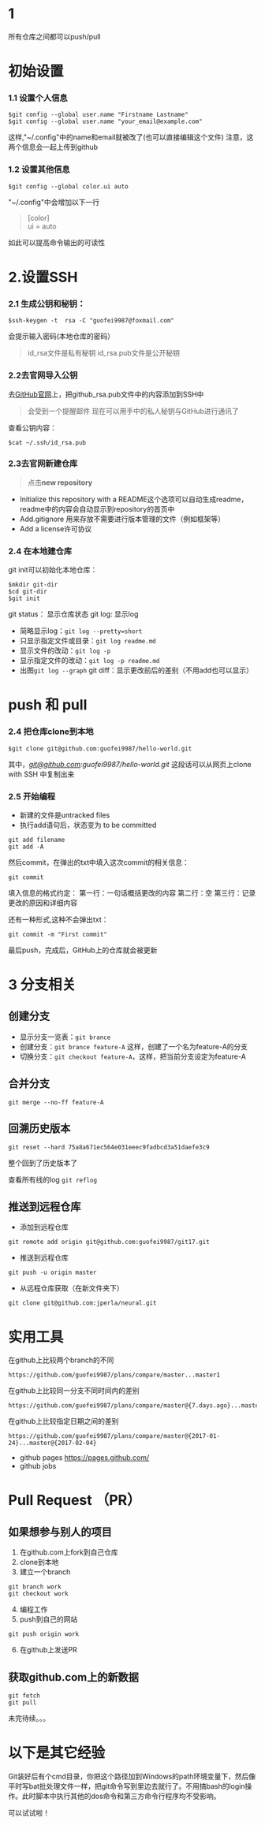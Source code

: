 # 1
所有仓库之间都可以push/pull

# 初始设置
### 1.1 设置个人信息
```
$git config --global user.name "Firstname Lastname"
$git config --global user.name "your_email@example.com"
```
这样,"~/.config"中的name和email就被改了(也可以直接编辑这个文件)
注意，这两个信息会一起上传到github

### 1.2 设置其他信息
```
$git config --global color.ui auto
```
"~/.config"中会增加以下一行

>[color]  
>   ui = auto

如此可以提高命令输出的可读性
# 2.设置SSH
### 2.1 生成公钥和秘钥：
```
$ssh-keygen -t  rsa -C "guofei9987@foxmail.com"
```
会提示输入密码(本地仓库的密码）

> id_rsa文件是私有秘钥
id_rsa.pub文件是公开秘钥
### 2.2去官网导入公钥
去[GitHub官网](https://github.com/)上，把github_rsa.pub文件中的内容添加到SSH中
>会受到一个提醒邮件
>现在可以用手中的私人秘钥与GitHub进行通讯了

查看公钥内容：
```
$cat ~/.ssh/id_rsa.pub
```
### 2.3去官网新建仓库
> 点击**new repository**

- Initialize this repository with a README这个选项可以自动生成readme，readme中的内容会自动显示到repository的首页中
- Add.gitignore 用来存放不需要进行版本管理的文件（例如框架等）
- Add a license许可协议

### 2.4 在本地建仓库
git init可以初始化本地仓库：
```
$mkdir git-dir
$cd git-dir
$git init
```
git status： 显示仓库状态
git log: 显示log
- 简略显示log：```git log --pretty=short ```
- 只显示指定文件或目录：```git log readme.md```
- 显示文件的改动：```git log -p```
- 显示指定文件的改动：```git log -p readme.md```
- 出图```git log --graph```
git diff：显示更改前后的差别（不用add也可以显示）


# push 和 pull
### 2.4 把仓库clone到本地
```
$git clone git@github.com:guofei9987/hello-world.git
```
其中，*git@github.com:guofei9987/hello-world.git* 这段话可以从网页上clone with SSH 中复制出来
### 2.5 开始编程
- 新建的文件是untracked files
- 执行add语句后，状态变为 to be committed
```
git add filename
git add -A
```

然后commit，在弹出的txt中填入这次commit的相关信息：

```
git commit
```

填入信息的格式约定：
第一行：一句话概括更改的内容
第二行：空
第三行：记录更改的原因和详细内容


还有一种形式,这种不会弹出txt：
```
git commit -m "First commit"
```
最后push，完成后，GitHub上的仓库就会被更新

# 3 分支相关
## 创建分支
- 显示分支一览表：```git brance```
- 创建分支：```git brance feature-A``` 这样，创建了一个名为feature-A的分支
- 切换分支：```git checkout feature-A```，这样，把当前分支设定为feature-A
## 合并分支
```git merge --no-ff feature-A```

## 回溯历史版本
```
git reset --hard 75a8a671ec564e031eeec9fadbcd3a51daefe3c9
```
整个回到了历史版本了

查看所有线的log
```git reflog```

## 推送到远程仓库
- 添加到远程仓库
```
git remote add origin git@github.com:guofei9987/git17.git
```
- 推送到远程仓库
```
git push -u origin master
```
- 从远程仓库获取（在新文件夹下）
```
git clone git@github.com:jperla/neural.git
```

# 实用工具
在github上比较两个branch的不同
```
https://github.com/guofei9987/plans/compare/master...master1
```
在github上比较同一分支不同时间内的差别
```
https://github.com/guofei9987/plans/compare/master@{7.days.ago}...master
```
在github上比较指定日期之间的差别
```
https://github.com/guofei9987/plans/compare/master@{2017-01-24}...master@{2017-02-04}
```
- github pages
https://pages.github.com/
- github jobs

# Pull Request （PR）
## 如果想参与别人的项目
1. 在github.com上fork到自己仓库
2. clone到本地
3. 建立一个branch
```
git branch work
git checkout work
```
4. 编程工作
5. push到自己的网站
```
git push origin work
```
6. 在github上发送PR

## 获取github.com上的新数据
```
git fetch
git pull
```

























未完待续。。。

# 以下是其它经验
Git装好后有个cmd目录，你把这个路径加到Windows的path环境变量下，然后像平时写bat批处理文件一样，把git命令写到里边去就行了。不用搞bash的login操作。此时脚本中执行其他的dos命令和第三方命令行程序均不受影响。

可以试试啦！
